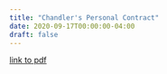 ```yaml
---
title: "Chandler's Personal Contract"
date: 2020-09-17T00:00:00-04:00
draft: false
---
```


[link to pdf](https://vibrant-williams-d83705.netlify.app/Chandler's%personal%contract.pdf)


	


